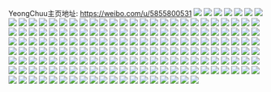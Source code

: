 YeongChuu主页地址: https://weibo.com/u/5855800531 
![](https://wx4.sinaimg.cn/mw2000/006oildFgy1h8t9i2zxzoj32dc35snpf.jpg) 
![](https://wx4.sinaimg.cn/mw2000/006oildFgy1h8t9i793j0j32dc35snpf.jpg) 
![](https://wx4.sinaimg.cn/mw2000/006oildFgy1h8t9iajzqej32dc35sb2b.jpg) 
![](https://wx4.sinaimg.cn/mw2000/006oildFgy1h8t9ih8qdvj32dc35sb2b.jpg) 
![](https://wx4.sinaimg.cn/mw2000/006oildFgy1h8t9ispi7rj32dc35se83.jpg) 
![](https://wx4.sinaimg.cn/mw2000/006oildFgy1h8t9izz1j5j32dc35s4qr.jpg) 
![](https://wx4.sinaimg.cn/mw2000/006oildFgy1h8t9j7c13jj32dc35s4qq.jpg) 
![](https://wx4.sinaimg.cn/mw2000/006oildFgy1h8r3pglvywj32c03407wj.jpg) 
![](https://wx4.sinaimg.cn/mw2000/006oildFgy1h8r3pejj2ij32c03407wj.jpg) 
![](https://wx4.sinaimg.cn/mw2000/006oildFgy1h8r3pihi0uj31sb2drx6p.jpg) 
![](https://wx4.sinaimg.cn/mw2000/006oildFgy1h8r3pkn5tjj32bz33zb2b.jpg) 
![](https://wx4.sinaimg.cn/mw2000/006oildFgy1h8nkyjvytyj32dc35shdu.jpg) 
![](https://wx4.sinaimg.cn/mw2000/006oildFgy1h8nki26j44j32dc35shdu.jpg) 
![](https://wx4.sinaimg.cn/mw2000/006oildFgy1h8nki69r5vj32dc35se82.jpg) 
![](https://wx4.sinaimg.cn/mw2000/006oildFgy1h8nkic1t9yj32dc35se82.jpg) 
![](https://wx4.sinaimg.cn/mw2000/006oildFgy1h8nkifwbgcj32dc35shdu.jpg) 
![](https://wx4.sinaimg.cn/mw2000/006oildFgy1h8nkiwbmwmj32dc35shdu.jpg) 
![](https://wx4.sinaimg.cn/mw2000/006oildFgy1h8nkiznyelj32dc35sb2a.jpg) 
![](https://wx4.sinaimg.cn/mw2000/006oildFgy1h8nkhy6fqlj32c03407wi.jpg) 
![](https://wx4.sinaimg.cn/mw2000/006oildFgy1h8la6ah9waj32c0340e82.jpg) 
![](https://wx4.sinaimg.cn/mw2000/006oildFgy1h8la6dlmxqj32c0340e82.jpg) 
![](https://wx4.sinaimg.cn/mw2000/006oildFgy1h8la6hmtr6j32dc35se82.jpg) 
![](https://wx4.sinaimg.cn/mw2000/006oildFgy1h8la6ljo7ij32dc35s1ky.jpg) 
![](https://wx4.sinaimg.cn/mw2000/006oildFgy1h8ko5n6mibj32c0340kjm.jpg) 
![](https://wx4.sinaimg.cn/mw2000/006oildFgy1h8jid9dqtqj30wr1z0kel.jpg) 
![](https://wx4.sinaimg.cn/mw2000/006oildFgy1h8jddo141bj31sc2ds1ky.jpg) 
![](https://wx4.sinaimg.cn/mw2000/006oildFgy1h8jddouu6uj30wr1m8drp.jpg) 
![](https://wx4.sinaimg.cn/mw2000/006oildFgy1h8jde0kkkvj30wr1m8471.jpg) 
![](https://wx4.sinaimg.cn/mw2000/006oildFgy1h8izisikmgj32c03407wh.jpg) 
![](https://wx4.sinaimg.cn/mw2000/006oildFgy1h8hfpod6mpj31sc2dsqv5.jpg) 
![](https://wx4.sinaimg.cn/mw2000/006oildFgy1h8hfqaul8tj31sc2dse82.jpg) 
![](https://wx4.sinaimg.cn/mw2000/006oildFgy1h8d4d2sle5j32io1w0e81.jpg) 
![](https://wx4.sinaimg.cn/mw2000/006oildFgy1h8d4d5jttpj31w02iohdt.jpg) 
![](https://wx4.sinaimg.cn/mw2000/006oildFgy1h8d4d8ca18j31w02iohdt.jpg) 
![](https://wx4.sinaimg.cn/mw2000/006oildFgy1h8d4dboislj31w02iob29.jpg) 
![](https://wx4.sinaimg.cn/mw2000/006oildFgy1h8d4de5771j31w02io4qp.jpg) 
![](https://wx4.sinaimg.cn/mw2000/006oildFgy1h8d4dkgvf2j31w02ioe81.jpg) 
![](https://wx4.sinaimg.cn/mw2000/006oildFgy1h8d4dpro4xj31w02ioe81.jpg) 
![](https://wx4.sinaimg.cn/mw2000/006oildFgy1h89r2bh7sqj30wr1z0b29.jpg) 
![](https://wx4.sinaimg.cn/mw2000/006oildFgy1h85lcdgrapj32c03401kz.jpg) 
![](https://wx4.sinaimg.cn/mw2000/006oildFgy1h85lc9nk8wj31w02ioqv5.jpg) 
![](https://wx4.sinaimg.cn/mw2000/006oildFgy1h85lcg0c79j32c0340hdu.jpg) 
![](https://wx4.sinaimg.cn/mw2000/006oildFgy1h85lcn6gatj32dc35skjn.jpg) 
![](https://wx4.sinaimg.cn/mw2000/006oildFgy1h85lcvz2bgj32dc35su0y.jpg) 
![](https://wx4.sinaimg.cn/mw2000/006oildFgy1h82m6y219rj31sc2dshdu.jpg) 
![](https://wx4.sinaimg.cn/mw2000/006oildFgy1h82m731luvj32c0340npd.jpg) 
![](https://wx4.sinaimg.cn/mw2000/006oildFgy1h7xjtewf9mj30wr1z0qeq.jpg) 
![](https://wx4.sinaimg.cn/mw2000/006oildFgy1h7xjte0f8wj320h30qb29.jpg) 
![](https://wx4.sinaimg.cn/mw2000/006oildFgy1h7vp9z0k1tj31sc2dse82.jpg) 
![](https://wx4.sinaimg.cn/mw2000/006oildFgy1h7vp9vdkkvj30yf19w4b4.jpg) 
![](https://wx4.sinaimg.cn/mw2000/006oildFgy1h7vpa6lbsvj31w02io1ky.jpg) 
![](https://wx4.sinaimg.cn/mw2000/006oildFgy1h7vpaabltuj31w02io1ky.jpg) 
![](https://wx4.sinaimg.cn/mw2000/006oildFgy1h7vpakgxb7j31w02iokjl.jpg) 
![](https://wx4.sinaimg.cn/mw2000/006oildFgy1h7vpaucg9lj31w02ioqv5.jpg) 
![](https://wx4.sinaimg.cn/mw2000/006oildFgy1h7vpb11ol6j31w02ionpd.jpg) 
![](https://wx4.sinaimg.cn/mw2000/006oildFgy1h7vpb7ilnoj31w02ionpd.jpg) 
![](https://wx4.sinaimg.cn/mw2000/006oildFgy1h7v9d30vusj30wr1z07wh.jpg) 
![](https://wx4.sinaimg.cn/mw2000/006oildFgy1h7v9dfw5hij30wr1z0nma.jpg) 
![](https://wx4.sinaimg.cn/mw2000/006oildFgy1h7owy83108j31sc2dsqv5.jpg) 
![](https://wx4.sinaimg.cn/mw2000/006oildFgy1h7owy3fl5zj32c0340e82.jpg) 
![](https://wx4.sinaimg.cn/mw2000/006oildFgy1h7owydhvjnj32c02c07wj.jpg) 
![](https://wx4.sinaimg.cn/mw2000/006oildFgy1h7owyh9u55j32c0340qv5.jpg) 
![](https://wx4.sinaimg.cn/mw2000/006oildFgy1h7nrkllw6zj30wr1z0kgl.jpg) 
![](https://wx4.sinaimg.cn/mw2000/006oildFgy1h7n6b3re40j320h30qb29.jpg) 
![](https://wx4.sinaimg.cn/mw2000/006oildFgy1h7n6b2otkfj323u35sx6p.jpg) 
![](https://wx4.sinaimg.cn/mw2000/006oildFgy1h7mlu0wypkj30wr1z0qv5.jpg) 
![](https://wx4.sinaimg.cn/mw2000/006oildFgy1h7ik85dbauj30zo256x6q.jpg) 
![](https://wx4.sinaimg.cn/mw2000/006oildFgy1h7gmfwxyc3j30zo2567wh.jpg) 
![](https://wx4.sinaimg.cn/mw2000/006oildFgy1h7ffbxdhi2j31sc2ds4qp.jpg) 
![](https://wx4.sinaimg.cn/mw2000/006oildFgy1h7ffbyuki7j31sc2dshdt.jpg) 
![](https://wx4.sinaimg.cn/mw2000/006oildFgy1h7ffbzvk0kj31sc2ds7wh.jpg) 
![](https://wx4.sinaimg.cn/mw2000/006oildFgy1h7ffbwhwfmj32c0340e81.jpg) 
![](https://wx4.sinaimg.cn/mw2000/006oildFgy1h7d4wmjv5aj31w02io4jy.jpg) 
![](https://wx4.sinaimg.cn/mw2000/006oildFgy1h76yc5us75j31jf21xafi.jpg) 
![](https://wx4.sinaimg.cn/mw2000/006oildFgy1h76yc828v9j31sc2dsqv5.jpg) 
![](https://wx4.sinaimg.cn/mw2000/006oildFgy1h76yc9grl4j31sc2dshdt.jpg) 
![](https://wx4.sinaimg.cn/mw2000/006oildFgy1h76ycay8e0j31sc2dskjl.jpg) 
![](https://wx4.sinaimg.cn/mw2000/006oildFgy1h76yccetjaj31sc2dskjl.jpg) 
![](https://wx4.sinaimg.cn/mw2000/006oildFgy1h76yce5wyrj31sc2dsb29.jpg) 
![](https://wx4.sinaimg.cn/mw2000/006oildFgy1h76ycfqoofj32ds1sc7wh.jpg) 
![](https://wx4.sinaimg.cn/mw2000/006oildFgy1h766han4pyj30zo2561kx.jpg) 
![](https://wx4.sinaimg.cn/mw2000/006oildFgy1h6u9fw9idsj31w02iowi9.jpg) 
![](https://wx4.sinaimg.cn/mw2000/006oildFgy1h6u9fuemxzj31w02io0y3.jpg) 
![](https://wx4.sinaimg.cn/mw2000/006oildFgy1h6u9fzau2oj32in1vzjx5.jpg) 
![](https://wx4.sinaimg.cn/mw2000/006oildFgy1h6qsfks9klj31kw2dc1kx.jpg) 
![](https://wx4.sinaimg.cn/mw2000/006oildFgy1h6qsfil37tj31kw2dc41s.jpg) 
![](https://wx4.sinaimg.cn/mw2000/006oildFgy1h6qsflwy9zj31kw2dc1ku.jpg) 
![](https://wx4.sinaimg.cn/mw2000/006oildFgy1h6qsfojp62j31kw2dcb0m.jpg) 
![](https://wx4.sinaimg.cn/mw2000/006oildFgy1h6qsfn272oj31kw2dctzy.jpg) 
![](https://wx4.sinaimg.cn/mw2000/006oildFgy1h6qsfq6i0zj31kw2dc1ky.jpg) 
![](https://wx4.sinaimg.cn/mw2000/006oildFgy1h6qsftgdi1j31kw2dcx6p.jpg) 
![](https://wx4.sinaimg.cn/mw2000/006oildFgy1h6q8ecrounj30zo1reh7d.jpg) 
![](https://wx4.sinaimg.cn/mw2000/006oildFgy1h6q8ec01khj30zo1re4mh.jpg) 
![](https://wx4.sinaimg.cn/mw2000/006oildFgy1h6nuy058rmj32c0340wno.jpg) 
![](https://wx4.sinaimg.cn/mw2000/006oildFgy1h6mk3mmg57j31w02ioe81.jpg) 
![](https://wx4.sinaimg.cn/mw2000/006oildFgy1h6mk3zklffj32io1w0hdt.jpg) 
![](https://wx4.sinaimg.cn/mw2000/006oildFgy1h6mk3xp9quj31w02iob29.jpg) 
![](https://wx4.sinaimg.cn/mw2000/006oildFgy1h6mk417akcj31w02iohdt.jpg) 
![](https://wx4.sinaimg.cn/mw2000/006oildFgy1h6mk4233l2j31w02io4qp.jpg) 
![](https://wx4.sinaimg.cn/mw2000/006oildFgy1h6mk3k1w37j31400u0dli.jpg) 
![](https://wx4.sinaimg.cn/mw2000/006oildFgy1h6la40bu60j31o0280b29.jpg) 
![](https://wx4.sinaimg.cn/mw2000/006oildFgy1h6la42aejhj31sc2dstwq.jpg) 
![](https://wx4.sinaimg.cn/mw2000/006oildFgy1h6la3fw35ij31sc2dstyp.jpg) 
![](https://wx4.sinaimg.cn/mw2000/006oildFgy1h6la43xekkj31sc2ds7wh.jpg) 
![](https://wx4.sinaimg.cn/mw2000/006oildFgy1h6jy0a5fkcj323u35shdu.jpg) 
![](https://wx4.sinaimg.cn/mw2000/006oildFgy1h6ips16ragj30zo1bjwgd.jpg) 
![](https://wx4.sinaimg.cn/mw2000/006oildFgy1h6c7kx2e9dj32c0340e82.jpg) 
![](https://wx4.sinaimg.cn/mw2000/006oildFgy1h6c7kyn2lzj32c03407wi.jpg) 
![](https://wx4.sinaimg.cn/mw2000/006oildFgy1h6c7l0diulj32c0340b2a.jpg) 
![](https://wx4.sinaimg.cn/mw2000/006oildFgy1h6c7l5zxz6j32c0340ajt.jpg) 
![](https://wx4.sinaimg.cn/mw2000/006oildFgy1h6c7l7jak0j32c0340u0x.jpg) 
![](https://wx4.sinaimg.cn/mw2000/006oildFgy1h6antjidpyj323u35s1ky.jpg) 
![](https://wx4.sinaimg.cn/mw2000/006oildFgy1h6antpw1wwj31sc2dskjl.jpg) 
![](https://wx4.sinaimg.cn/mw2000/006oildFgy1h6antd7redj335s23ute7.jpg) 
![](https://wx4.sinaimg.cn/mw2000/006oildFgy1h640exinrsj316o1kw78k.jpg) 
![](https://wx4.sinaimg.cn/mw2000/006oildFgy1h640f15pi8j31o0280wl1.jpg) 
![](https://wx4.sinaimg.cn/mw2000/006oildFgy1h640f1xjwnj30jg0sgmxy.jpg) 
![](https://wx4.sinaimg.cn/mw2000/006oildFgy1h640f2hsrpj30sg0jgq8a.jpg) 
![](https://wx4.sinaimg.cn/mw2000/006oildFgy1h640evn6bpj31zm2nin6b.jpg) 
![](https://wx4.sinaimg.cn/mw2000/006oildFgy1h640f33a3qj30iy0rbq8b.jpg) 
![](https://wx4.sinaimg.cn/mw2000/006oildFgy1h62jher21nj30zo256e81.jpg) 
![](https://wx4.sinaimg.cn/mw2000/006oildFgy1h5ziqe84qmj32c02c0171.jpg) 
![](https://wx4.sinaimg.cn/mw2000/006oildFgy1h5ycjddspxj31sc1scjx9.jpg) 
![](https://wx4.sinaimg.cn/mw2000/006oildFgy1h5ycjgt8cwj31i01scwkx.jpg) 
![](https://wx4.sinaimg.cn/mw2000/006oildFgy1h5ycje7eecj31iv1ivq6w.jpg) 
![](https://wx4.sinaimg.cn/mw2000/006oildFgy1h5ycjfi4qgj31ci20r0zs.jpg) 
![](https://wx4.sinaimg.cn/mw2000/006oildFgy1h5ycjbsgrlj30xv1etn17.jpg) 
![](https://wx4.sinaimg.cn/mw2000/006oildFgy1h5w5xltcs8j32c0340tcz.jpg) 
![](https://wx4.sinaimg.cn/mw2000/006oildFgy1h5w5yiz7qdj30zo256u0y.jpg) 
![](https://wx4.sinaimg.cn/mw2000/006oildFgy1h5vpy8n21hj30zo1re0wu.jpg) 
![](https://wx4.sinaimg.cn/mw2000/006oildFgy1h5t91b4bfsj30qo0qomy8.jpg) 
![](https://wx4.sinaimg.cn/mw2000/006oildFgy1h5t91bz0zsj30qo0qoabg.jpg) 
![](https://wx4.sinaimg.cn/mw2000/006oildFgy1h5shrmdccdj32c0340u0x.jpg) 
![](https://wx4.sinaimg.cn/mw2000/006oildFgy1h5sc38epdpj31tm1tmgon.jpg) 
![](https://wx4.sinaimg.cn/mw2000/006oildFgy1h5p7zbcp4yj30zo256k8c.jpg) 
![](https://wx4.sinaimg.cn/mw2000/006oildFgy1h5p7zfwmfqj32c0340wp3.jpg) 
![](https://wx4.sinaimg.cn/mw2000/006oildFgy1h5onoi71g6j31wr1wrhdt.jpg) 
![](https://wx4.sinaimg.cn/mw2000/006oildFgy1h5onon3cgdj32c0340adx.jpg) 
![](https://wx4.sinaimg.cn/mw2000/006oildFgy1h5onopeosuj30qo0qoq56.jpg) 
![](https://wx4.sinaimg.cn/mw2000/006oildFgy1h5nl1mien9j30zo256e81.jpg) 
![](https://wx4.sinaimg.cn/mw2000/006oildFgy1h5nl1jemzkj30zo256e81.jpg) 
![](https://wx4.sinaimg.cn/mw2000/006oildFgy1h5nkk1d5yej31sc2dsdvs.jpg) 
![](https://wx4.sinaimg.cn/mw2000/006oildFgy1h5nkk3h33ij31sc2dsb29.jpg) 
![](https://wx4.sinaimg.cn/mw2000/006oildFgy1h5nkk5mwh7j31o0280hdt.jpg) 
![](https://wx4.sinaimg.cn/mw2000/006oildFgy1h5nkkh2i0bj32c0340npi.jpg) 
![](https://wx4.sinaimg.cn/mw2000/006oildFgy1h5mxam7wa2j32c02c0kjl.jpg) 
![](https://wx4.sinaimg.cn/mw2000/006oildFgy1h5mf5hp48cj30zo107gr3.jpg) 
![](https://wx4.sinaimg.cn/mw2000/006oildFgy1h5mf5grcfzj30go0aggoc.jpg) 
![](https://wx4.sinaimg.cn/mw2000/006oildFgy1h5lkvtovqqj32c0340kjl.jpg) 
![](https://wx4.sinaimg.cn/mw2000/006oildFgy1h5ibpz9z5ej31w02iokjl.jpg) 
![](https://wx4.sinaimg.cn/mw2000/006oildFgy1h5ibq4917cj31w02io7wj.jpg) 
![](https://wx4.sinaimg.cn/mw2000/006oildFgy1h5ibqaax8kj31w02iohdt.jpg) 
![](https://wx4.sinaimg.cn/mw2000/006oildFgy1h5ibqdy5vaj31o0280e81.jpg) 
![](https://wx4.sinaimg.cn/mw2000/006oildFgy1h5frh225r6j30sg0mqjv9.jpg) 
![](https://wx4.sinaimg.cn/mw2000/006oildFgy1h5dovwm6y9j30zo2561kx.jpg) 
![](https://wx4.sinaimg.cn/mw2000/006oildFgy1h5dow5emanj31o0280b29.jpg) 
![](https://wx4.sinaimg.cn/mw2000/006oildFgy1h5dowodn6fj31w02iohdt.jpg) 
![](https://wx4.sinaimg.cn/mw2000/006oildFgy1h5ciilawxhj319q1wm7wh.jpg) 
![](https://wx4.sinaimg.cn/mw2000/006oildFgy1h5ciijmqz8j31o0280npd.jpg) 
![](https://wx4.sinaimg.cn/mw2000/006oildFgy1h5ciin1szaj31o0280npd.jpg) 
![](https://wx4.sinaimg.cn/mw2000/006oildFgy1h5ciiop8hoj31o0280u0x.jpg) 
![](https://wx4.sinaimg.cn/mw2000/006oildFgy1h59tkv5tcrj30lc0sgk82.jpg) 
![](https://wx4.sinaimg.cn/mw2000/006oildFgy1h59tkw24jgj30lc0sgh3c.jpg) 
![](https://wx4.sinaimg.cn/mw2000/006oildFgy1h59tkwpez0j30lc0sg7j8.jpg) 
![](https://wx4.sinaimg.cn/mw2000/006oildFgy1h59tku9nj0j30lc0sg4ee.jpg) 
![](https://wx4.sinaimg.cn/mw2000/006oildFgy1h56ozio8ioj31sc2dse81.jpg) 
![](https://wx4.sinaimg.cn/mw2000/006oildFgy1h56p7zqiuej31sc2dshdt.jpg) 
![](https://wx4.sinaimg.cn/mw2000/006oildFgy1h551twzfh8j31o0280kjl.jpg) 
![](https://wx4.sinaimg.cn/mw2000/006oildFgy1h551tyemz1j32c0340hdt.jpg) 
![](https://wx4.sinaimg.cn/mw2000/006oildFgy1h551tzmfphj32c0340npd.jpg) 
![](https://wx4.sinaimg.cn/mw2000/006oildFgy1h54a3t1drrj32801o0b29.jpg) 
![](https://wx4.sinaimg.cn/mw2000/006oildFgy1h53ardmjutj30zo256b29.jpg) 
![](https://wx4.sinaimg.cn/mw2000/006oildFgy1h520skkbfej30zo2564qq.jpg) 
![](https://wx4.sinaimg.cn/mw2000/006oildFgy1h4ymjy02mhj32c02c0kjm.jpg) 
![](https://wx4.sinaimg.cn/mw2000/006oildFgy1h4waqtvq8dj30kr0xz40d.jpg) 
![](https://wx4.sinaimg.cn/mw2000/006oildFgy1h4vpw5a9fcj30zo1mw7f4.jpg) 
